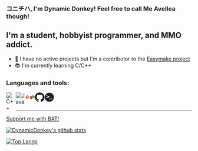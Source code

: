 ### コニチハ, I'm Dynamic Donkey! Feel free to call Me Avellea though!

## I'm a student, hobbyist programmer, and MMO addict.

- 🔎 I have no active projects but I'm a contributor to the [Easymake project](https://github.com/Cleanware/easymake)
- 📚 I'm currently learning C/C++

### Languages and tools:

<img align="left" alt="C++" width="26px" src="https://upload.wikimedia.org/wikipedia/commons/1/18/ISO_C%2B%2B_Logo.svg" />
<img align="left" alt="Java" width="26px" src="https://www.pngkey.com/png/full/264-2646582_logo-transparent-background-java.png" />
<img align="left" alt="Git" width="26px" src="https://raw.githubusercontent.com/github/explore/80688e429a7d4ef2fca1e82350fe8e3517d3494d/topics/git/git.png" />
<img align="left" alt="GitHub" width="26px" src="https://raw.githubusercontent.com/github/explore/78df643247d429f6cc873026c0622819ad797942/topics/github/github.png" />
<img align="left" alt="Terminal" width="26px" src="https://raw.githubusercontent.com/github/explore/80688e429a7d4ef2fca1e82350fe8e3517d3494d/topics/terminal/terminal.png" />

<br />
<br />

---

[Support me with BAT!](https://brave.com/brave-rewards/)

[![DynamicDonkey's github stats](https://github-readme-stats.vercel.app/api?username=DynamicDonkey&show_icons=true&theme=tokyonight)](https://github.com/anuraghazra/github-readme-stats)

[![Top Langs](https://github-readme-stats.vercel.app/api/top-langs/?username=DynamicDonkey&theme=dracula&layout=compact)](https://github.com/anuraghazra/github-readme-stats)

